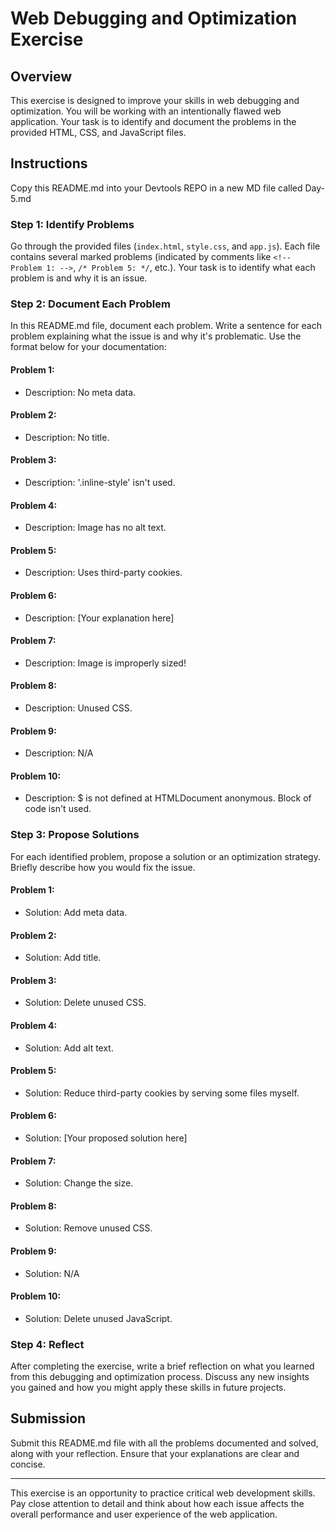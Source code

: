 # Web Debugging and Optimization Exercise

## Overview

This exercise is designed to improve your skills in web debugging and optimization. You will be working with an intentionally flawed web application. Your task is to identify and document the problems in the provided HTML, CSS, and JavaScript files.

## Instructions

Copy this README.md into your Devtools REPO in a new MD file called Day-5.md

### Step 1: Identify Problems

Go through the provided files (`index.html`, `style.css`, and `app.js`). Each file contains several marked problems (indicated by comments like `<!-- Problem 1: -->`, `/* Problem 5: */`, etc.). Your task is to identify what each problem is and why it is an issue.

### Step 2: Document Each Problem

In this README.md file, document each problem. Write a sentence for each problem explaining what the issue is and why it's problematic. Use the format below for your documentation:

#### Problem 1:

- Description: No meta data.

#### Problem 2:

- Description: No title.

#### Problem 3:

- Description: '.inline-style' isn't used.

#### Problem 4:

- Description: Image has no alt text.

#### Problem 5:

- Description: Uses third-party cookies.

#### Problem 6:

- Description: [Your explanation here]

#### Problem 7:

- Description: Image is improperly sized!

#### Problem 8:

- Description: Unused CSS.

#### Problem 9:

- Description: N/A

#### Problem 10:

- Description: $ is not defined
    at HTMLDocument anonymous. Block of code isn't used.

### Step 3: Propose Solutions

For each identified problem, propose a solution or an optimization strategy. Briefly describe how you would fix the issue.

#### Problem 1:

- Solution: Add meta data. 

#### Problem 2:

- Solution: Add title.

#### Problem 3:

- Solution: Delete unused CSS.

#### Problem 4:

- Solution: Add alt text. 

#### Problem 5:

- Solution: Reduce third-party cookies by serving some files myself.

#### Problem 6:

- Solution: [Your proposed solution here]

#### Problem 7:

- Solution: Change the size.

#### Problem 8:

- Solution: Remove unused CSS.

#### Problem 9:

- Solution: N/A

#### Problem 10:

- Solution: Delete unused JavaScript. 

### Step 4: Reflect

After completing the exercise, write a brief reflection on what you learned from this debugging and optimization process. Discuss any new insights you gained and how you might apply these skills in future projects.

## Submission

Submit this README.md file with all the problems documented and solved, along with your reflection. Ensure that your explanations are clear and concise.

---

This exercise is an opportunity to practice critical web development skills. Pay close attention to detail and think about how each issue affects the overall performance and user experience of the web application.
